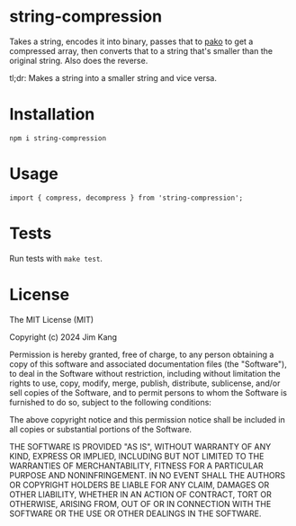 # string-compression

Takes a string, encodes it into binary, passes that to [pako](https://github.com/nodeca/pako/tree/master) to get a compressed array, then converts that to a string that's smaller than the original string. Also does the reverse.

tl;dr: Makes a string into a smaller string and vice versa.

# Installation

    npm i string-compression

# Usage

    import { compress, decompress } from 'string-compression';

# Tests

Run tests with `make test`.

# License

The MIT License (MIT)

Copyright (c) 2024 Jim Kang

Permission is hereby granted, free of charge, to any person obtaining a copy
of this software and associated documentation files (the "Software"), to deal
in the Software without restriction, including without limitation the rights
to use, copy, modify, merge, publish, distribute, sublicense, and/or sell
copies of the Software, and to permit persons to whom the Software is
furnished to do so, subject to the following conditions:

The above copyright notice and this permission notice shall be included in
all copies or substantial portions of the Software.

THE SOFTWARE IS PROVIDED "AS IS", WITHOUT WARRANTY OF ANY KIND, EXPRESS OR
IMPLIED, INCLUDING BUT NOT LIMITED TO THE WARRANTIES OF MERCHANTABILITY,
FITNESS FOR A PARTICULAR PURPOSE AND NONINFRINGEMENT. IN NO EVENT SHALL THE
AUTHORS OR COPYRIGHT HOLDERS BE LIABLE FOR ANY CLAIM, DAMAGES OR OTHER
LIABILITY, WHETHER IN AN ACTION OF CONTRACT, TORT OR OTHERWISE, ARISING FROM,
OUT OF OR IN CONNECTION WITH THE SOFTWARE OR THE USE OR OTHER DEALINGS IN
THE SOFTWARE.
